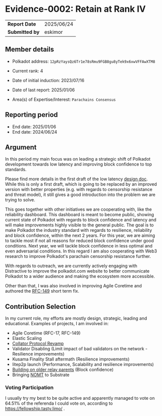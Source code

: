 # Evidence-0002: Retain at Rank IV

|                  |                  |
| ---------------- | ---------------- |
| **Report Date**  | 2025/06/24       |
| **Submitted by** | eskimor  |

## Member details

- Polkadot address: `12pRzYaysQz6Tr1e78sRmu9FGB8gu8yTek9x6xwVFFAwXTM8`

- Current rank: 4
- Date of initial induction: 2023/07/16
- Date of last report: 2025/01/06
- Area(s) of Expertise/Interest: `Parachains Consensus`

## Reporting period

- End date: 2025/01/06
- End date: 2024/06/24

## Argument

In this period my main focus was on leading a strategic shift of Polkadot development towards low latency and improving block confidence to top standards. 

Please find more details in the first draft of the low latency [design doc](https://docs.google.com/document/d/1cNec6_omcs3wpm0cohch-QA-PbK6Rh7E2JkLPox99zk/edit?tab=t.0). While this is only a first draft, which is going to be replaced by an improved version with better properties (e.g. with regards to censorship resistance and threat model), it still gives a good introduction into the problem we are trying to solve.

This goes together with other initiatives we are cooperating with, like the reliability dashboard. This dashboard is meant to become public, showing current state of Polkadot with regards to block confidence and latency and will make improvements highly visible to the general public. The goal is to make Polkadot the industry standard with regards to resilience, reliability and block confidence, within the next 2 years. For this year, we are aiming to tackle most if not all reasons for reduced block confidence under good conditions. Next year, we will tackle block confidence in less optimal and even adversarial conditions. In this regard I am also cooperating with Web3 research to improve Polkadot's parachain censorship resistance further.

With regards to outreach, we are currently actively engaging with Distractive to improve the polkadot.com website to better communicate Polkadot to a wider audience and making the ecosystem more accessible.

Other than that, I was also involved in improving Agile Coretime and authored the [RFC-149](https://polkadot-fellows.github.io/RFCs/approved/0149-rfc-1-renewal-adjustment.html) short term fix.

## Contribution Selection

In my current role, my efforts are mostly design, strategic, leading and educational. Examples of projects, I am involved in:

- Agile Coretime (RFC-17, RFC-149)
- Elastic Scaling
- [Collator Protocol Revamp](https://github.com/paritytech/polkadot-sdk/issues/616)
- Validator Disabling (Limit impact of bad validators on the network - Resilience improvements)
- Kusama Finality Stall aftermath (Resilience improvements)
- litep2p launch (Performance, Scalability and resilience improvements)
- [Building on older relay parents](https://github.com/paritytech/polkadot-sdk/pull/8299) (Block confidence)
- Bringing [NOMT](https://www.rob.tech/blog/introducing-nomt/) to Substrate

### Voting Participation

I usually try my best to be quite active and apparently managed to vote on 64.51% of the referenda I could vote on, according to https://fellowship.tasty.limo/ .
